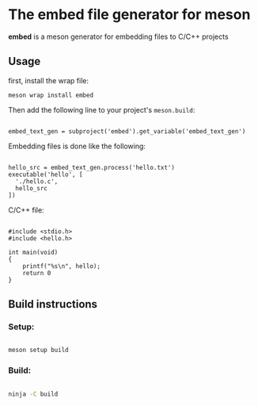 # The embed file generator for meson

**embed** is a meson generator for embedding files to C/C++ projects

## Usage

first, install the wrap file:

    meson wrap install embed

Then add the following line to your project's `meson.build`:

```meson

embed_text_gen = subproject('embed').get_variable('embed_text_gen')

```

Embedding files is done like the following:

```meson

hello_src = embed_text_gen.process('hello.txt')
executable('hello', [
  './hello.c',
  hello_src
])

```

C/C++ file:

```

#include <stdio.h>
#include <hello.h>

int main(void)
{
    printf("%s\n", hello);
    return 0
}

```

## Build instructions

### Setup:

```sh

meson setup build

```

### Build:

```sh

ninja -C build

```
